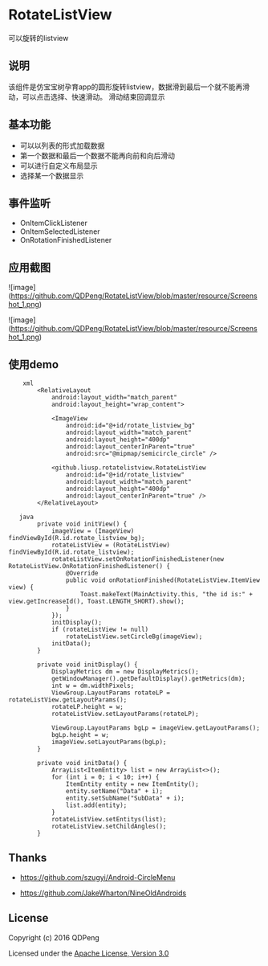 # RotateListView
可以旋转的listview

## 说明
该组件是仿宝宝树孕育app的圆形旋转listview，数据滑到最后一个就不能再滑动，可以点击选择、快速滑动。
滑动结束回调显示

## 基本功能
 
 * 可以以列表的形式加载数据
 * 第一个数据和最后一个数据不能再向前和向后滑动
 * 可以进行自定义布局显示
 * 选择某一个数据显示

## 事件监听
 * OnItemClickListener
 * OnItemSelectedListener
 * OnRotationFinishedListener


## 应用截图

  ![image] (https://github.com/QDPeng/RotateListView/blob/master/resource/Screenshot_1.png)  
  
  
  ![image] (https://github.com/QDPeng/RotateListView/blob/master/resource/Screenshot_1.png)

## 使用demo

```
    xml
        <RelativeLayout
            android:layout_width="match_parent"
            android:layout_height="wrap_content">

            <ImageView
                android:id="@+id/rotate_listview_bg"
                android:layout_width="match_parent"
                android:layout_height="400dp"
                android:layout_centerInParent="true"
                android:src="@mipmap/semicircle_circle" />

            <github.liusp.rotatelistview.RotateListView
                android:id="@+id/rotate_listview"
                android:layout_width="match_parent"
                android:layout_height="400dp"
                android:layout_centerInParent="true" />
        </RelativeLayout>

   java
        private void initView() {
            imageView = (ImageView) findViewById(R.id.rotate_listview_bg);
            rotateListView = (RotateListView) findViewById(R.id.rotate_listview);
            rotateListView.setOnRotationFinishedListener(new RotateListView.OnRotationFinishedListener() {
                @Override
                public void onRotationFinished(RotateListView.ItemView view) {
                    Toast.makeText(MainActivity.this, "the id is:" + view.getIncreaseId(), Toast.LENGTH_SHORT).show();
                }
            });
            initDisplay();
            if (rotateListView != null)
                rotateListView.setCircleBg(imageView);
            initData();
        }

        private void initDisplay() {
            DisplayMetrics dm = new DisplayMetrics();
            getWindowManager().getDefaultDisplay().getMetrics(dm);
            int w = dm.widthPixels;
            ViewGroup.LayoutParams rotateLP = rotateListView.getLayoutParams();
            rotateLP.height = w;
            rotateListView.setLayoutParams(rotateLP);

            ViewGroup.LayoutParams bgLp = imageView.getLayoutParams();
            bgLp.height = w;
            imageView.setLayoutParams(bgLp);
        }

        private void initData() {
            ArrayList<ItemEntity> list = new ArrayList<>();
            for (int i = 0; i < 10; i++) {
                ItemEntity entity = new ItemEntity();
                entity.setName("Data" + i);
                entity.setSubName("SubData" + i);
                list.add(entity);
            }
            rotateListView.setEntitys(list);
            rotateListView.setChildAngles();
        }

```
## Thanks

  * https://github.com/szugyi/Android-CircleMenu

  * https://github.com/JakeWharton/NineOldAndroids

## License

Copyright (c) 2016 QDPeng

Licensed under the [Apache License, Version 3.0](http://opensource.org/licenses/GPL-3.0)

